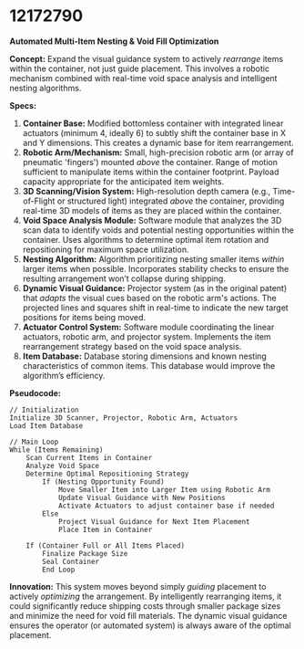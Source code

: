 # 12172790

**Automated Multi-Item Nesting & Void Fill Optimization**

**Concept:** Expand the visual guidance system to actively *rearrange* items within the container, not just guide placement. This involves a robotic mechanism combined with real-time void space analysis and intelligent nesting algorithms.

**Specs:**

1.  **Container Base:** Modified bottomless container with integrated linear actuators (minimum 4, ideally 6) to subtly shift the container base in X and Y dimensions. This creates a dynamic base for item rearrangement.
2.  **Robotic Arm/Mechanism:** Small, high-precision robotic arm (or array of pneumatic 'fingers') mounted *above* the container. Range of motion sufficient to manipulate items within the container footprint. Payload capacity appropriate for the anticipated item weights.
3.  **3D Scanning/Vision System:** High-resolution depth camera (e.g., Time-of-Flight or structured light) integrated *above* the container, providing real-time 3D models of items as they are placed within the container.
4.  **Void Space Analysis Module:** Software module that analyzes the 3D scan data to identify voids and potential nesting opportunities within the container. Uses algorithms to determine optimal item rotation and repositioning for maximum space utilization.
5.  **Nesting Algorithm:** Algorithm prioritizing nesting smaller items *within* larger items when possible. Incorporates stability checks to ensure the resulting arrangement won’t collapse during shipping.
6.  **Dynamic Visual Guidance:** Projector system (as in the original patent) that *adapts* the visual cues based on the robotic arm's actions. The projected lines and squares shift in real-time to indicate the new target positions for items being moved.
7.  **Actuator Control System:** Software module coordinating the linear actuators, robotic arm, and projector system. Implements the item rearrangement strategy based on the void space analysis.
8.  **Item Database:** Database storing dimensions and known nesting characteristics of common items. This database would improve the algorithm’s efficiency.

**Pseudocode:**

```
// Initialization
Initialize 3D Scanner, Projector, Robotic Arm, Actuators
Load Item Database

// Main Loop
While (Items Remaining)
    Scan Current Items in Container
    Analyze Void Space
    Determine Optimal Repositioning Strategy
        If (Nesting Opportunity Found)
            Move Smaller Item into Larger Item using Robotic Arm
            Update Visual Guidance with New Positions
            Activate Actuators to adjust container base if needed
        Else
            Project Visual Guidance for Next Item Placement
            Place Item in Container

    If (Container Full or All Items Placed)
        Finalize Package Size
        Seal Container
        End Loop
```

**Innovation:** This system moves beyond simply *guiding* placement to actively *optimizing* the arrangement. By intelligently rearranging items, it could significantly reduce shipping costs through smaller package sizes and minimize the need for void fill materials. The dynamic visual guidance ensures the operator (or automated system) is always aware of the optimal placement.